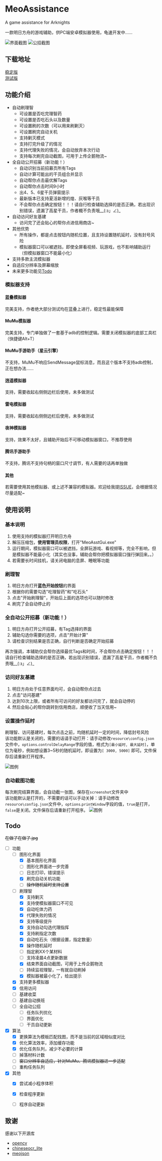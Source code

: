 # MeoAssistance

A game assistance for Arknights

一款明日方舟的游戏辅助，供PC端安卓模拟器使用，龟速开发中……

![界面截图](readme/gui.png)
![公招截图](readme/openRecruit.png)

## 下载地址
[稳定版](https://github.com/MistEO/MeoAssistance/releases/latest)  
[测试版](https://github.com/MistEO/MeoAssistance/releases)

## 功能介绍

- 自动刷理智
    - 可设置是否吃完理智药
    - 可设置是否吃石头以及数量
    - 可设置刷的次数（可以用来刷剿灭）
    - 可设置刷完自动关机
    - 支持剿灭模式
    - 支持打完升级了的情况
    - 支持代理失败的情况，会自动放弃本次行动
    - 支持每次刷完自动截图，可用于上传企鹅物流~
- 全自动公开招募（新功能！）
    - 自动识别当前招募页所有Tags
    - 自动计算可能出的干员组合并显示
    - 自动帮你点击最优解Tags
    - 自动帮你点击时间9小时
    - 出4、5、6星干员弹窗提示
    - 最新版本已支持夏活新增的煌、灰喉等干员
    - 不会帮你点击确定按钮！！！请自行检查辅助选择的是否正确，若出现识别错误，遗漏了高星干员，作者概不负责哦__(:з」∠)_
- 自动访问好友基建
    - 访问完了还会贴心的帮你点进信用商店~
- 其他优势
    - 所有操作，都是点击按钮内随机位置，且支持设置随机延时，没有封号风险
    - 模拟器窗口可以被遮挡，即使全屏看视频、玩游戏，也不影响辅助运行（但模拟器窗口不能最小化）
- 支持多款主流模拟器
- 自适应分辨率及屏幕缩放
- 未来更多功能见[Todo](#Todo)

### 模拟器支持

#### 蓝叠模拟器

完美支持，作者绝大部分测试均在蓝叠上进行，稳定性最能保障

#### MuMu模拟器

完美支持，专门单独做了一套基于adb的控制逻辑。需要关闭模拟器的底部工具栏（快捷键Alt+T）

#### MuMu手游助手（星云引擎）  

不支持，MuMu不响应SendMessage鼠标消息，而且这个版本不支持adb控制，正在想办法……

#### 逍遥模拟器

支持，需要收起右侧侧边栏后使用，未多做测试

#### 雷电模拟器

支持，需要收起右侧侧边栏后使用，未多做测试

#### 夜神模拟器

支持，效果不太好，且辅助开始后不可移动模拟器窗口，不推荐使用

#### 腾讯手游助手

不支持，腾讯不支持句柄的窗口尺寸调节，有人需要的话再单独做

#### 其他

若需要使用其他模拟器、或上述不兼容的模拟器。欢迎给我提[ISSUE](https://github.com/MistEO/MeoAssistance/issues)，会根据情况尽量适配~

## 使用说明

### 基本说明

1. 使用支持的模拟器打开明日方舟
2. 解压压缩包，**使用管理员权限**，打开"MeoAsstGui.exe"
3. 运行期间，模拟器窗口可以被遮挡，全屏玩游戏、看视频等，完全不影响，但是模拟器不能最小化（其实也没事，辅助会帮你把模拟器窗口强行弹回来。。）
4. 若需要长时间挂机，请关闭电脑的息屏、睡眠等功能

### 刷理智

1. 明日方舟打开**蓝色开始按钮**的界面
2. 根据你的需要勾选"吃理智药"和"吃石头"
3. 点击"开始刷理智"，开始后上面的选项也可以随时修改
4. 刷完了会自动停止的

### 全自动公开招募（新功能！）

1. 明日方舟打开公开招募，有Tag选择的界面
2. 辅助勾选你需要的选项，点击"开始计算"
3. 请检查识别结果是否正确，自行判断是否确定开始招募

再次强调，本辅助仅会帮你选择最优Tags和时间，不会帮你点击确定按钮！！！请自行检查辅助选择的是否正确，若出现识别错误，遗漏了高星干员，作者概不负责哦__(:з」∠)_

### 访问好友基建

1. 明日方舟处于任意界面均可，会自动帮你点过去
2. 点击"访问基建"
3. 达到10次上限，或者所有可访问的好友都访问完了，就会自动停的
4. 然后会贴心的帮你跳转到信用商店，顺便收了当天信用~

### 设置操作延时

刷理智、访问基建时，每次点击之前，均随机延时一定的时间，降低封号风险  
该功能默认是关闭的，需要的话请手动打开：请手动修改`resource\config.json`文件中，`options`.`controlDelayRange`字段的值，格式为`[最小延时, 最大延时]`，单位为毫秒，例如想设置3~5秒的随机延时，即设置为`[ 3000, 5000]` 即可。文件保存后请重新打开程序。

![图例](readme/controlDelayRange.png)

### 自动截图功能

每次刷完结算界面，会自动截一张图，保存在`screenshot`文件夹中  
该功能默认是打开的，不需要的话可以手动关掉：请手动修改`resource\config.json`文件中，`options`.`printWindow`字段的值，`true`是打开，`false`是关闭。文件保存后请重新打开程序。
![图例](readme/printWindow.png)

## Todo

~~在做了在做了.jpg~~

- [ ] 功能
    - [ ] 图形化界面
        - [x] 基本图形化界面
        - [ ] 图形化界面进一步完善
        - [ ] 日志打印，错误提示
        - [x] 刷完自动关机功能
		- [ ] ~~操作随机延时支持设置~~
    - [ ] 刷理智
        - [x] 支持剿灭
        - [x] 支持使模拟器窗口不可见
        - [x] 自动吃体力药
        - [x] 代理失败的情况
        - [x] 支持等级提升
        - [x] 支持自动勾选代理指挥
        - [x] 支持刷指定次数
        - [x] 自动吃石头（根据设置，指定数量）
		- [x] 操作随机延时
        - [ ] 指定刷XX个某材料
        - [ ] 支持凌晨4点更新数据
        - [x] 结束界面自动截图，可用于上传企鹅物流
        - [ ] 持续监视理智，一有就自动刷掉
        - [x] 模拟器被最小化了，给出提示
    - [x] 支持更多模拟器
    - [x] 信用访问
    - [ ] 基建收菜
    - [ ] 基建自动换班
    - [ ] 全自动公招
        - [ ] 任务队列优化
        - [ ] 界面优化
        - [ ] 干员自动更新
- [x] 算法
    - [x] 更换算法为模板匹配找图，而不是当前的区域相似度对比
    - [x] 优化算法效率，添加缓存功能
    - [x] 优化任务队列，减少不必要的计算
    - [ ] 掉落材料计数
    - [ ] ~~窗口分辨率自适应，针对MuMu、腾讯模拟器进一步适配~~
    - [ ] 重构任务队列
- [x] 其他
    - [x] 尝试减小程序体积
    - [x] 检查程序更新
    - [ ] 程序自动更新


## 致谢

感谢以下开源库

- [opencv](https://github.com/opencv/opencv.git)
- [chineseocr_lite](https://github.com/DayBreak-u/chineseocr_lite.git)
- [meojson](https://github.com/MistEO/meojson.git)
